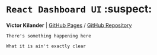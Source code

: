 # `React Dashboard UI` :suspect:

__Victor Kilander__ | [GitHub Pages](https://vctrklndr.github.io/React-Dashboard) / [GitHub Repository](https://github.com/vctrklndr/React-Dashboard)

`There's something happening here`

`What it is ain't exactly clear`
